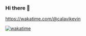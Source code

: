 ### Hi there 👋

https://wakatime.com/@calavikevin

[![wakatime](https://wakatime.com/badge/user/b92020b3-921a-40ec-a11f-fea8476b6772.svg)](https://wakatime.com/@b92020b3-921a-40ec-a11f-fea8476b6772)

